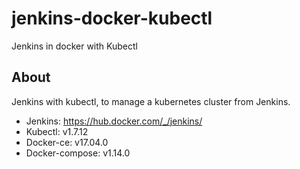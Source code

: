 # jenkins-docker-kubectl
Jenkins in docker with Kubectl

## About
Jenkins with kubectl, to manage a kubernetes cluster from Jenkins. 

* Jenkins: https://hub.docker.com/_/jenkins/
* Kubectl: v1.7.12
* Docker-ce: v17.04.0
* Docker-compose: v1.14.0
